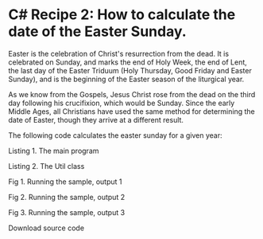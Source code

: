 # C# Recipe 2: How to calculate the date of the Easter Sunday.

Easter is the celebration of Christ's resurrection from the dead. It is celebrated on Sunday, and marks the end of Holy Week, the end of Lent, the last day of the Easter Triduum (Holy Thursday, Good Friday and Easter Sunday), and is the beginning of the Easter season of the liturgical year.

As we know from the Gospels, Jesus Christ rose from the dead on the third day following his crucifixion, which would be Sunday. Since the early Middle Ages, all Christians have used the same method for determining the date of Easter, though they arrive at a different result.

The following code calculates the easter sunday for a given year:

Listing 1. The main program



Listing 2. The Util class



Fig 1. Running the sample, output 1



Fig 2. Running the sample, output 2



Fig 3. Running the sample, output 3



Download source code
